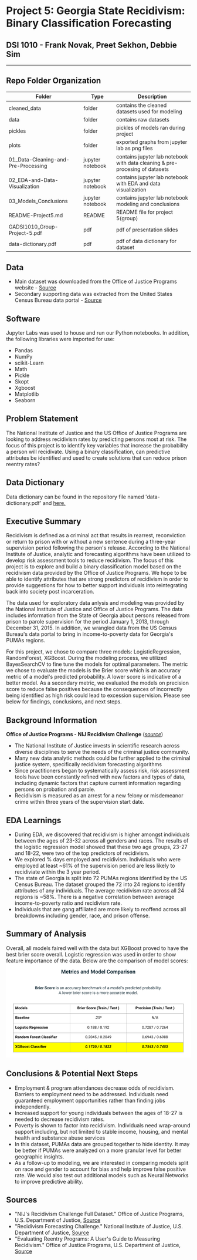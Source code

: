 # **Project 5: Georgia State Recidivism: Binary Classification Forecasting**
## **DSI 1010 - Frank Novak, Preet Sekhon, Debbie Sim**
---


## Repo Folder Organization
|Folder|Type|Description|
|---|---|---|
|cleaned_data|folder|contains the cleaned datasets used for modeling |
|data|folder|contains raw datasets|
|pickles|folder|pickles of models ran during project| 
|plots|folder|exported graphs from jupyter lab as png files|
|01_Data-Cleaning-and-Pre-Processing|jupyter notebook|contains jupyter lab notebook with data cleaning & pre-procesing of datasets
|02_EDA-and-Data-Visualization|jupyter notebook|contains jupyter lab notebook with EDA and data visualization|
|03_Models_Conclusions|jupyter notebook|contains jupyter lab notebook modeling and conclusions|
|README-Project5.md|README|README file for project 5(group)|
|GADSI1010_Group-Project-5.pdf|pdf|pdf of presentation slides|
|data-dictionary.pdf|pdf|pdf of data dictionary for dataset|

## Data
- Main dataset was downloaded from the Office of Justice Programs website - [Source](https://data.ojp.usdoj.gov/Courts/NIJ-s-Recidivism-Challenge-Full-Dataset/ynf5-u8nk)
- Secondary supporting data was extracted from the United States Census Bureau data portal - [Source](https://data.census.gov/mdat/#/)

## Software
Jupyter Labs was used to house and run our Python notebooks. In addition, the following libraries were imported for use:
- Pandas
- NumPy
- scikit-Learn
- Math
- Pickle
- Skopt
- Xgboost
- Matplotlib
- Seaborn

## Problem Statement
The National Institute of Justice and the US Office of Justice Programs are looking to address recidivism rates by predicting persons most at risk. The focus of this project is to identify key variables that increase the probability a person will recidivate. Using a binary classification, can predictive attributes be identified and used to create solutions that can reduce prison reentry rates?


## Data Dictionary
Data dictionary can be found in the repository file named 'data-dictionary.pdf' and [here.](https://nij.ojp.gov/funding/recidivism-forecasting-challenge#g0jtto)


## Executive Summary
Recidivism is defined as a criminal act that results in rearrest, reconviction or return to prison with or without a new sentence during a three-year supervision period following the person's release. According to the National Institute of Justice, analytic and forecasting algorithms have been utilized to develop risk assessment tools to reduce recidivism. The focus of this project is to explore and build a binary classification model based on the recidivism data provided by the Office of Justice Programs. We hope to be able to identify attributes that are strong predictors of recidivism in order to provide suggestions for how to better support individuals into reintegrating back into society post incarceration. 

The data used for exploratory data anlysis and modeling was provided by the National Institute of Justice and Office of Justice Programs. The data includes information from the State of Georgia about persons released from prison to parole supervision for the period January 1, 2013, through December 31, 2015. In addition, we wrangled data from the US Census Bureau's data portal to bring in income-to-poverty data for Georgia's PUMAs regions. 

For this project, we chose to compare three models: LogisticRegression, RandomForest, XGBoost. During the modeling process, we utilized BayesSearchCV to fine tune the models for optimal parameters. The metric we chose to evaluate the models is the Brier score which is an accuracy metric of a model's predicted probability. A lower score is indicative of a better model. As a secondary metric, we evaluated the models on precision score to reduce false positives because the consequences of incorrectly being identified as high risk could lead to excession supervision. Please see below for findings, conclusions, and next steps.


## Background Information
**Office of Justice Programs - NIJ Recidivism Challenge** ([*source*](https://data.ojp.usdoj.gov/stories/s/daxx-hznc))
- The National Institute of Justice invests in scientific research across diverse disciplines to serve the needs of the criminal justice community.
- Many new data analytic methods could be further applied to the criminal justice system, specifically recidivism forecasting algorithms
- Since practitioners began to systematically assess risk, risk assessment tools have been constantly refined with new factors and types of data, including dynamic factors that capture current information regarding persons on probation and parole.
- Recidivism is measured as an arrest for a new felony or misdemeanor crime within three years of the supervision start date. 


## EDA Learnings ##
- During EDA, we discovered that recidivism is higher amongst individuals between the ages of 23-32 across all genders and races. The results of the logistic regression model showed that these two age groups, 23-27 and 18-22, were two of the top predictors of recidivism.  
- We explored % days employed and recidivism. Individuals who were employed at least ~61% of the supervision period are less likely to recidiviate within the 3 year period.
- The state of Georgia is split into 72 PUMAs regions identified by the US Census Bureau. The dataset grouped the 72 into 24 regions to identify attributes of any individuals. The average recidivism rate across all 24 regions is ~58%. There is a negative correlation between average income-to-poverty ratio and recidivism rate.
- Individuals that are gang affiliated are more likely to reoffend across all breakdowns including gender, race, and prison offense.

## Summary of Analysis
Overall, all models faired well with the data but XGBoost proved to have the best brier score overall. Logistic regression was used in order to show feature importance of the data. Below are the comparison of model scores:
![alt text](plots/asset_model_perf.png)

## Conclusions & Potential Next Steps
- Employment & program attendances decrease odds of recidivism. Barriers to employment need to be addressed. Individuals need guaranteed employment opportunities rather than finding jobs independently.
- Increased support for young individuals between the ages of 18-27 is needed to decrease recidivism rates.
- Poverty is shown to factor into recidivism. Individuals need wrap-around support including, but not limited to stable income, housing, and mental health and substance abuse services
- In this dataset, PUMAs data are grouped together to hide identity. It may be better if PUMAs were analyzed on a more granular level for better geographic insights.
- As a follow-up to modeling, we are interested in comparing models split on race and gender to account for bias and help improve false positive rate. We would also test out additional models such as Neural Networks to improve predictive ability. 


## Sources
- "NIJ's Recidivism Challenge Full Dataset." Office of Justice Programs, U.S. Department of Justice, [Source](data.ojp.usdoj.gov/Courts/NIJ-s-Recidivism-Challenge-Full-Dataset/ynf5-u8nk)
- "Recidivism Forecasting Challenge." National Institute of Justice, U.S. Department of Justice, [Source](nij.ojp.gov/funding/recidivism-forecasting-challenge#g0jtto)
- "Evaluating Reentry Programs: A User's Guide to Measuring Recidivism." Office of Justice Programs, U.S. Department of Justice, [Source](www.ojp.gov/pdffiles1/nij/304110.pdf)